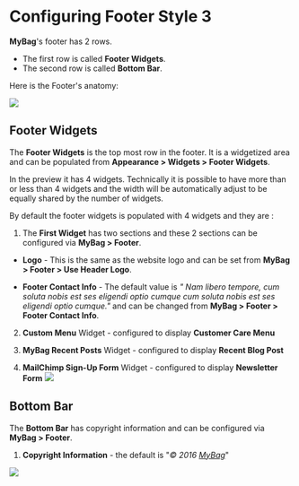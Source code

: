 # Configuring Footer Style 3

**MyBag**'s footer has 2 rows.

* The first row is called **Footer Widgets**.
* The second row is called **Bottom Bar**.

Here is the Footer's anatomy:

![](http://transvelo.github.io/docs/mybag/images/footer-style-3.png)

## Footer Widgets

The **Footer Widgets** is the top most row in the footer. It is a widgetized area and can be populated from **Appearance > Widgets > Footer Widgets**.

In the preview it has 4 widgets. Technically it is possible to have more than or less than 4 widgets and the width will be automatically adjust to be equally shared by the number of widgets.

By default the footer widgets is populated with 4 widgets and they are :

1. The **First Widget** has two sections and these 2 sections can be configured via **MyBag > Footer**.
 * **Logo** - This is the same as the website logo and can be set from **MyBag > Footer > Use Header Logo**.

 * **Footer Contact Info** - The default value is *"
Nam libero tempore, cum soluta nobis est ses eligendi optio cumque cum soluta nobis est ses eligendi optio cumque."* and can be changed from **MyBag > Footer > Footer Contact Info**.

2. **Custom Menu** Widget - configured to display **Customer Care Menu**

3. **MyBag Recent Posts** Widget - configured to display **Recent Blog Post**

4. **MailChimp Sign-Up Form** Widget - configured to display **Newsletter Form**
![](http://transvelo.github.io/docs/mybag/images/footer-3-widget-setting.png)

## Bottom Bar

The **Bottom Bar** has copyright information and can be configured via **MyBag > Footer**.

1. **Copyright Information** - the default is "*&copy; 2016 <a href="http://demo2.transvelo.in/mybag/">MyBag</a>*"

![](http://transvelo.github.io/docs/mybag/images/theme-options-footer.png)
